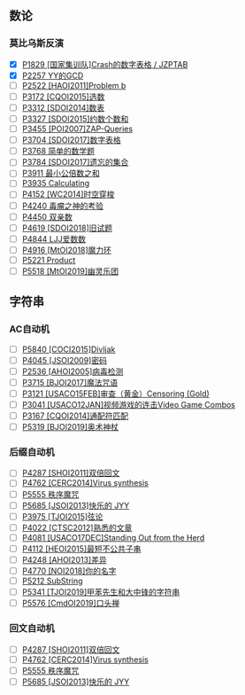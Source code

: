 ## 数论
### 莫比乌斯反演
- [X] [P1829 [国家集训队]Crash的数字表格 / JZPTAB](https://www.luogu.com.cn/problem/P1829)
- [X] [P2257 YY的GCD](https://www.luogu.com.cn/problem/P2257)
- [ ] [P2522 [HAOI2011]Problem b](https://www.luogu.com.cn/problem/P2522)
- [ ] [P3172 [CQOI2015]选数](https://www.luogu.com.cn/problem/P3172)
- [ ] [P3312 [SDOI2014]数表](https://www.luogu.com.cn/problem/P3312)
- [ ] [P3327 [SDOI2015]约数个数和](https://www.luogu.com.cn/problem/P3327)
- [ ] [P3455 [POI2007]ZAP-Queries](https://www.luogu.com.cn/problem/P3455)
- [ ] [P3704 [SDOI2017]数字表格](https://www.luogu.com.cn/problem/P3704)
- [ ] [P3768 简单的数学题](https://www.luogu.com.cn/problem/P3768)
- [ ] [P3784 [SDOI2017]遗忘的集合](https://www.luogu.com.cn/problem/P3784)
- [ ] [P3911 最小公倍数之和](https://www.luogu.com.cn/problem/P3911)
- [ ] [P3935 Calculating](https://www.luogu.com.cn/problem/P3935)
- [ ] [P4152 [WC2014]时空穿梭](https://www.luogu.com.cn/problem/P4152)
- [ ] [P4240 毒瘤之神的考验](https://www.luogu.com.cn/problem/P4240)
- [ ] [P4450 双亲数](https://www.luogu.com.cn/problem/P4450)
- [ ] [P4619 [SDOI2018]旧试题](https://www.luogu.com.cn/problem/P4619)
- [ ] [P4844 LJJ爱数数](https://www.luogu.com.cn/problem/P4844)
- [ ] [P4916 [MtOI2018]魔力环](https://www.luogu.com.cn/problem/P4916)
- [ ] [P5221 Product](https://www.luogu.com.cn/problem/P5221)
- [ ] [P5518 [MtOI2019]幽灵乐团](https://www.luogu.com.cn/problem/P5518)

## 字符串
### AC自动机
- [ ] [P5840 [COCI2015]Divljak](https://www.luogu.com.cn/problem/P5840)
- [ ] [P4045 [JSOI2009]密码](https://www.luogu.com.cn/problem/P4045)
- [ ] [P2536 [AHOI2005]病毒检测](https://www.luogu.com.cn/problem/P2536)
- [ ] [P3715 [BJOI2017]魔法咒语](https://www.luogu.com.cn/problem/P3715)
- [ ] [P3121 [USACO15FEB]审查（黄金）Censoring (Gold)](https://www.luogu.com.cn/problem/P3121)
- [ ] [P3041 [USACO12JAN]视频游戏的连击Video Game Combos](https://www.luogu.com.cn/problem/P3041)
- [ ] [P3167 [CQOI2014]通配符匹配](https://www.luogu.com.cn/problem/P3167)
- [ ] [P5319 [BJOI2019]奥术神杖](https://www.luogu.com.cn/problem/P5319)
### 后缀自动机
- [ ] [P4287 [SHOI2011]双倍回文](https://www.luogu.com.cn/problem/P4287)
- [ ] [P4762 [CERC2014]Virus synthesis](https://www.luogu.com.cn/problem/P4762)
- [ ] [P5555 秩序魔咒](https://www.luogu.com.cn/problem/P5555)
- [ ] [P5685 [JSOI2013]快乐的 JYY](https://www.luogu.com.cn/problem/P5685)
- [ ] [P3975 [TJOI2015]弦论](https://www.luogu.com.cn/problem/P3975)
- [ ] [P4022 [CTSC2012]熟悉的文章](https://www.luogu.com.cn/problem/P4022)
- [ ] [P4081 [USACO17DEC]Standing Out from the Herd](https://www.luogu.com.cn/problem/P4081)
- [ ] [P4112 [HEOI2015]最短不公共子串](https://www.luogu.com.cn/problem/P4112)
- [ ] [P4248 [AHOI2013]差异](https://www.luogu.com.cn/problem/P4248)
- [ ] [P4770 [NOI2018]你的名字](https://www.luogu.com.cn/problem/P4770)
- [ ] [P5212 SubString](https://www.luogu.com.cn/problem/P5212)
- [ ] [P5341 [TJOI2019]甲苯先生和大中锋的字符串](https://www.luogu.com.cn/problem/P5337)
- [ ] [P5576 [CmdOI2019]口头禅](https://www.luogu.com.cn/problem/P5576)
### 回文自动机
- [ ] [P4287 [SHOI2011]双倍回文](https://www.luogu.com.cn/problem/P4287)
- [ ] [P4762 [CERC2014]Virus synthesis](https://www.luogu.com.cn/problem/P4762)
- [ ] [P5555 秩序魔咒](https://www.luogu.com.cn/problem/P5555)
- [ ] [P5685 [JSOI2013]快乐的 JYY](https://www.luogu.com.cn/problem/P5685)
